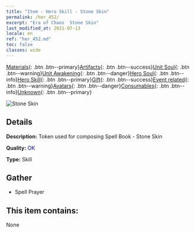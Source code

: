 ```yaml
---
title: "Item - Hero Skill - Stone Skin"
permalink: /her_452/
excerpt: "Era of Chaos  Stone Skin"
last_modified_at: 2021-07-13
locale: en
ref: "her_452.md"
toc: false
classes: wide
---
```

 [Materials](/Items/){: .btn .btn--primary}[Artifacts](/Items/Artifacts/){: .btn .btn--success}[Unit Soul](/Items/UnitSoul/){: .btn .btn--warning}[Unit Awakening](/Items/UnitAwakening/){: .btn .btn--danger}[Hero Soul](/Items/HeroSoul/){: .btn .btn--info}[Hero Skill](/Items/HeroSkill/){: .btn .btn--primary}[Gift](/Items/Gift/){: .btn .btn--success}[Event related](/Items/Events/){: .btn .btn--warning}[Avatars](/Items/Avatars/){: .btn .btn--danger}[Consumables](/Items/Consumables/){: .btn .btn--info}[Unknown](/Items/Unknown/){: .btn .btn--primary}

 ![Stone Skin](/images/t/ps_hutishifu.png)

## Details
 **Description:** Token used for composing Spell Book - Stone Skin

 **Quality:** <span style="color: #0000CD">OK</span>

 **Type:** Skill

## Gather

*    Spell Prayer 

## This item contains:

  None

